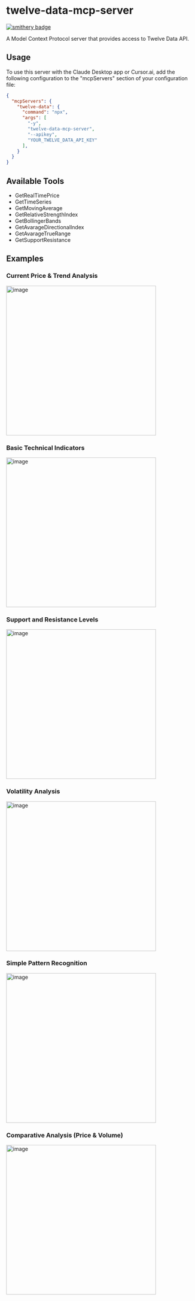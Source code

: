 # twelve-data-mcp-server

[![smithery badge](https://smithery.ai/badge/@AlmogAdziashvili/twelve-data-mcp-server)](https://smithery.ai/server/@AlmogAdziashvili/twelve-data-mcp-server)

A Model Context Protocol server that provides access to Twelve Data API.

## Usage

To use this server with the Claude Desktop app or Cursor.ai, add the following configuration to the "mcpServers" section of your configuration file:


```json
{
  "mcpServers": {
    "twelve-data": {
      "command": "npx",
      "args": [
        "-y",
        "twelve-data-mcp-server",
        "--apikey",
        "YOUR_TWELVE_DATA_API_KEY"
      ],
    }
  }
}
```

## Available Tools
- GetRealTimePrice
- GetTimeSeries
- GetMovingAverage
- GetRelativeStrengthIndex
- GetBollingerBands
- GetAvarageDirectionalIndex
- GetAvarageTrueRange
- GetSupportResistance

## Examples
### Current Price & Trend Analysis
<img width="400" alt="image" src="https://github.com/user-attachments/assets/b557de76-c515-4964-8a28-0089217ad8a0" />

### Basic Technical Indicators
<img width="400" alt="image" src="https://github.com/user-attachments/assets/df6e1da1-6425-4820-a9da-d3fd53a3fafe" />

### Support and Resistance Levels
<img width="400" alt="image" src="https://github.com/user-attachments/assets/4ca721f0-e11e-4a4d-8b59-e6cdd7cffbe3" />

### Volatility Analysis
<img width="400" alt="image" src="https://github.com/user-attachments/assets/f715c88c-f7b6-45ab-a559-471fc41fd19d" />

### Simple Pattern Recognition
<img width="400" alt="image" src="https://github.com/user-attachments/assets/9acdbdc7-b431-4473-9f8c-8f3aaf8249ad" />

### Comparative Analysis (Price & Volume)
<img width="400" alt="image" src="https://github.com/user-attachments/assets/b6442ee6-6f4e-47d7-bc06-7445d5d97b13" />
